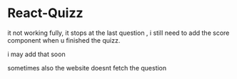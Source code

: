 # React-Quizz
<p>it not working fully, it stops at the last question , i still need to add the score component when u finished the quizz.</p>
<p>i may add that soon</hp>
<p>sometimes also the website doesnt fetch the question </p>

